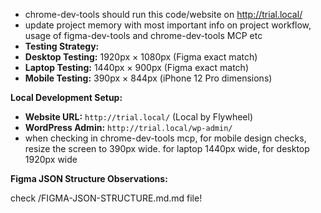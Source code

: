 ﻿-   chrome-dev-tools should run this code/website on http://trial.local/
-   update project memory with most important info on project workflow, usage of figma-dev-tools and chrome-dev-tools MCP etc
-   **Testing Strategy:**
-   **Desktop Testing:** 1920px × 1080px (Figma exact match)
-   **Laptop Testing:** 1440px × 900px (Figma exact match)
-   **Mobile Testing:** 390px × 844px (iPhone 12 Pro dimensions)

**Local Development Setup:**

-   **Website URL:** `http://trial.local/` (Local by Flywheel)
-   **WordPress Admin:** `http://trial.local/wp-admin/`
-   when checking in chrome-dev-tools mcp, for mobile design checks, resize the screen to 390px wide. for laptop 1440px wide, for desktop 1920px wide


**Figma JSON Structure Observations:**

check /FIGMA-JSON-STRUCTURE.md.md file!